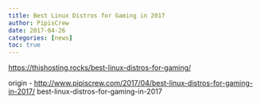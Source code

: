 ```yaml
---
title: Best Linux Distros for Gaming in 2017
author: PipisCrew
date: 2017-04-26
categories: [news]
toc: true
---
```


https://thishosting.rocks/best-linux-distros-for-gaming/

origin - http://www.pipiscrew.com/2017/04/best-linux-distros-for-gaming-in-2017/ best-linux-distros-for-gaming-in-2017